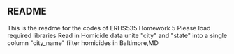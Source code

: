 ## README

This is the readme for the codes of ERHS535 Homework 5
Please load required libraries 
Read in Homicide data
unite "city" and "state" into a single column "city_name"
filter homicides in Baltimore,MD